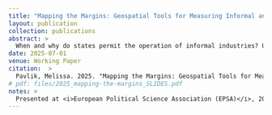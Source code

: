 ```yaml
---
title: "Mapping the Margins: Geospatial Tools for Measuring Informal and Illicit Economies"
layout: publication
collection: publications
abstract: > 
  When and why do states permit the operation of informal industries? Understanding the politics of informality - its causes, effects, and responses to policy levers - is a rapidly expanding and theoretically rich area of study across disciplines in the social sciences. Of primary concern to all strains of this research question is the issue of measurement: how do we study something that is inherently in the shadows? How can we measure informal industries? The goal of this paper is threefold: First, to synthesize the existing literature discussing the disadvantages (including ethical) and the advantages to measuring informal industries with geospatial data. Next, I introduce a concept-to-measure approach to constructing spatially and temporally disaggregated datasets indicating the existence of - and enforcement against - informal industries using publicly available data and AI processing models underutilized in current political science research. I end with the construction of panel datasets measuring two types of illicit industries across Nigeria, Africa's largest country: illicit mining and informal road transport; as well as an R package intended to extend the dataset to other cases. I conclude with some analysis of these datasets, which suggests that the timing of informal industry enforcement at the subnational level depends on the nature of local political networks.
date: 2025-07-01
venue: Working Paper
citation:  > 
  Pavlik, Melissa. 2025. "Mapping the Margins: Geospatial Tools for Measuring Informal and Illicit Economies." <i>Working Paper</i>.
# pdf: files/2025_mapping-the-margins_SLIDES.pdf
notes: >
  Presented at <i>European Political Science Association (EPSA)</i>, 2025.
---
```

